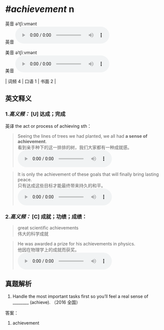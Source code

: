 # ***\#achievement*** n
英音 əˈtʃiːvmənt  
英音
<audio src="./media/achievement-B.aac" controls="controls"></audio>

美音 əˈtʃiːvmənt  
美音
<audio src="./media/achievement.aac" controls="controls"></audio>



| 词频 4 | 口语 1 | 书面 2 |  

英文释义
---
### 1.*高义频：* **[U] 达成；完成**  
英译 the act or process of achieving sth：

 > Seeing the lines of trees we had planted, we all had **a sense of achievement**.  
 > 看到亲手种下的这一排排的树，我们大家都有一种成就感。    
<audio src="./media/2-achievement.aac" controls="controls"></audio>

 > It is only the achievement of these goals that will finally bring lasting peace.   
 > 只有达成这些目标才能最终带来持久的和平。    
<audio src="./media/1-achievement.aac" controls="controls"></audio>

### 2.*高义频：* **[C] 成就；功绩；成绩：**  

 > great scientific achievements  
 > 伟大的科学成就    

 > He was awarded a prize for his achievements in physics.  
 > 他因在物理学上的成就而获奖。    
<audio src="./media/P7 achievement4.aac" controls="controls"></audio>


真题解析
---
1. Handle the most important tasks first so you’ll feel a real sense of ________ (achieve).  （2016 全国）  

答案：
1. achievement  

